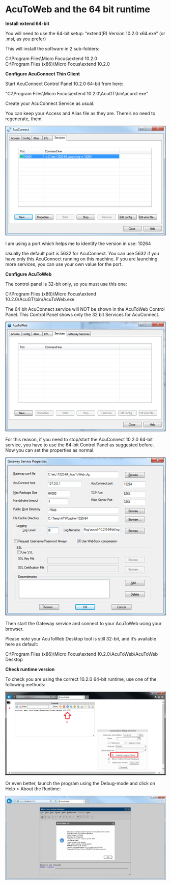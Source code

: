 # AcuToWeb and the 64 bit runtime

**Install extend 64-bit**

You will need to use the 64-bit setup: “extend(R) Version 10.2.0 x64.exe” (or .msi, as you prefer)  

This will install the software in 2 sub-folders:

C:\Program Files\Micro Focus\extend 10.2.0  
C:\Program Files (x86)\Micro Focus\extend 10.2.0  


**Configure AcuConnect Thin Client**

Start AcuConnect Control Panel 10.2.0 64-bit from here:

"C:\Program Files\Micro Focus\extend 10.2.0\AcuGT\bin\acurcl.exe"

Create your AcuConnect Service as usual.

You can keep your Access and Alias file as they are. There’s no need to regenerate, them.

![1](images/atw-w-64-1.png)

I am using a port which helps me to identify the version in use: 10264

Usually the default port is 5632 for AcuConnect. You can use 5632 if you have only this AcuConnect running on this machine. If you are launching more services, you can use your own value for the port.
 
**Configure AcuToWeb**

The control panel is 32-bit only, so you must use this one:

C:\Program Files (x86)\Micro Focus\extend 10.2.0\AcuGT\bin\AcuToWeb.exe

The 64 bit AcuConnect service will NOT be shown in the AcuToWeb Control Panel. This Control Panel shows only the 32 bit Services for AcuConnect.

![2](images/atw-w-64-2.png)

For this reason, if you need to stop/start the AcuConnect 10.2.0 64-bit service, you have to use the 64-bit Control Panel as suggested before. 
 
Now you can set the properties as normal.

![3](images/atw-w-64-3.png)

Then start the Gateway service and connect to your AcuToWeb using your browser.

Please note your AcuToWeb Desktop tool is still 32-bit, and it’s available here as default:

C:\Program Files (x86)\Micro Focus\extend 10.2.0\AcuToWeb\AcuToWeb Desktop

**Check runtime version**

To check you are using the correct 10.2.0 64-bit runtime, use one of the following methods:

![4](images/atw-w-64-4.png)

Or even better, launch the program using the Debug-mode and click on Help > About the Runtime:

![5](images/atw-w-64-5.png)